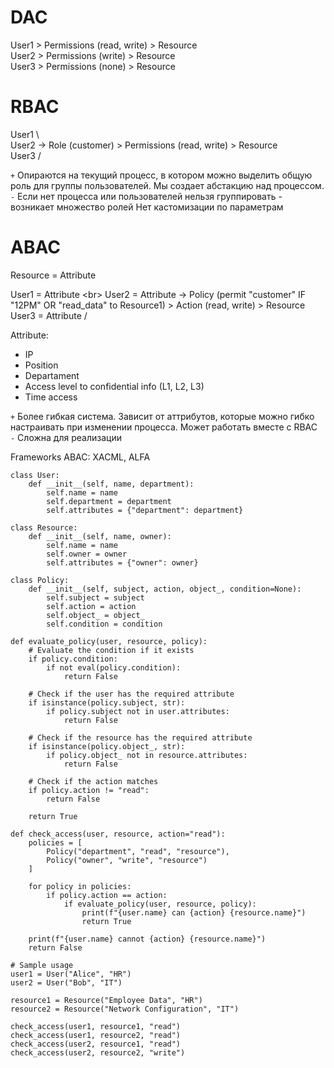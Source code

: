 # DAC
User1 > Permissions (read, write) > Resource<br>
User2 > Permissions (write) > Resource<br>
User3 > Permissions (none) > Resource<br>

# RBAC
User1 \ <br>
User2  -> Role (customer) > Permissions (read, write) > Resource<br>
User3 /<br>

`+` Опираются на текущий процесс, в котором можно выделить общую роль для группы пользователей. Мы создает абстакцию над процессом.<br>
`-` Если нет процесса или пользователей нельзя группировать - возникает множество ролей
Нет кастомизации по параметрам<br>


# ABAC
Resource = Attribute<br>

User1 = Attribute \<br>
User2 = Attribute  -> Policy (permit "customer" IF "12PM" OR "read_data" to Resource1) > Action (read, write) > Resource<br>
User3 = Attribute /<br>

Attribute:<br>
- IP<br>
- Position<br>
- Departament<br>
- Access level to confidential info (L1, L2, L3)<br>
- Time access<br>

`+` Более гибкая система. Зависит от аттрибутов, которые можно гибко настраивать при изменении процесса. Может работать вместе с RBAC<br>
`-` Сложна для реализации<br>

Frameworks ABAC: XACML, ALFA <br>

```
class User:
    def __init__(self, name, department):
        self.name = name
        self.department = department
        self.attributes = {"department": department}

class Resource:
    def __init__(self, name, owner):
        self.name = name
        self.owner = owner
        self.attributes = {"owner": owner}

class Policy:
    def __init__(self, subject, action, object_, condition=None):
        self.subject = subject
        self.action = action
        self.object_ = object_
        self.condition = condition

def evaluate_policy(user, resource, policy):
    # Evaluate the condition if it exists
    if policy.condition:
        if not eval(policy.condition):
            return False
    
    # Check if the user has the required attribute
    if isinstance(policy.subject, str):
        if policy.subject not in user.attributes:
            return False
    
    # Check if the resource has the required attribute
    if isinstance(policy.object_, str):
        if policy.object_ not in resource.attributes:
            return False
    
    # Check if the action matches
    if policy.action != "read":
        return False
    
    return True

def check_access(user, resource, action="read"):
    policies = [
        Policy("department", "read", "resource"),
        Policy("owner", "write", "resource")
    ]
    
    for policy in policies:
        if policy.action == action:
            if evaluate_policy(user, resource, policy):
                print(f"{user.name} can {action} {resource.name}")
                return True
    
    print(f"{user.name} cannot {action} {resource.name}")
    return False

# Sample usage
user1 = User("Alice", "HR")
user2 = User("Bob", "IT")

resource1 = Resource("Employee Data", "HR")
resource2 = Resource("Network Configuration", "IT")

check_access(user1, resource1, "read")
check_access(user1, resource2, "read")
check_access(user2, resource1, "read")
check_access(user2, resource2, "write")
```
